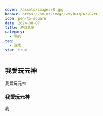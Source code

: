 ```yaml
---
cover: /assets/images/R.jpg
banner: https://sm.ms/image/ZVyi84qINc6G7tL
icon: pen-to-square
date: 2024-08-07
title: 游戏总览
category:
  - 导航
tag:
  - 游戏
star: true
---
```




## 我爱玩元神

我爱玩元神

### 我爱玩元神

我
